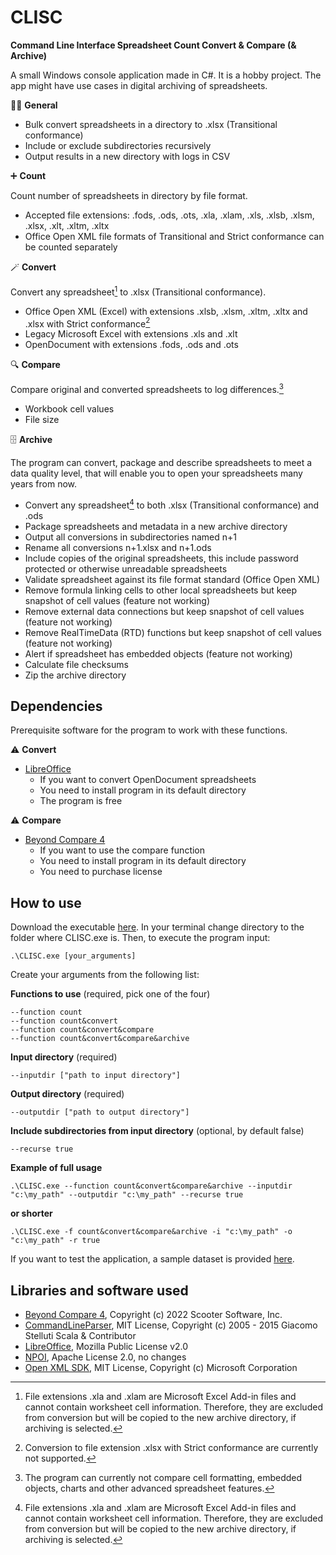 # CLISC
**Command Line Interface Spreadsheet Count Convert & Compare (& Archive)**

A small Windows console application made in C#. It is a hobby project. The app might have use cases in digital archiving of spreadsheets.

:rainbow_flag: **General**
* Bulk convert spreadsheets in a directory to .xlsx (Transitional conformance)
* Include or exclude subdirectories recursively
* Output results in a new directory with logs in CSV

:heavy_plus_sign: **Count**

Count number of spreadsheets in directory by file format. 
* Accepted file extensions: .fods, .ods, .ots, .xla, .xlam, .xls, .xlsb, .xlsm, .xlsx, .xlt, .xltm, .xltx
* Office Open XML file formats of Transitional and Strict conformance can be counted separately

:magic_wand: **Convert**

Convert any spreadsheet[^1] to .xlsx (Transitional conformance).
* Office Open XML (Excel) with extensions .xlsb, .xlsm, .xltm, .xltx and .xlsx with Strict conformance[^2]
* Legacy Microsoft Excel with extensions .xls and .xlt
* OpenDocument with extensions .fods, .ods and .ots

:mag: **Compare**

Compare original and converted spreadsheets to log differences.[^3]
* Workbook cell values
* File size

:file_cabinet: **Archive**

The program can convert, package and describe spreadsheets to meet a data quality level, that will enable you to open your spreadsheets many years from now. 
* Convert any spreadsheet[^1] to both .xlsx (Transitional conformance) and .ods
* Package spreadsheets and metadata in a new archive directory
* Output all conversions in subdirectories named n+1
* Rename all conversions n+1.xlsx and n+1.ods
* Include copies of the original spreadsheets, this include password protected or otherwise unreadable spreadsheets
* Validate spreadsheet against its file format standard (Office Open XML)
* Remove formula linking cells to other local spreadsheets but keep snapshot of cell values (feature not working)
* Remove external data connections but keep snapshot of cell values (feature not working)
* Remove RealTimeData (RTD) functions but keep snapshot of cell values (feature not working)
* Alert if spreadsheet has embedded objects (feature not working)
* Calculate file checksums
* Zip the archive directory

## Dependencies
Prerequisite software for the program to work with these functions.

:warning: **Convert**
* [LibreOffice](https://www.libreoffice.org/)
  - If you want to convert OpenDocument spreadsheets
  - You need to install program in its default directory
  - The program is free

:warning: **Compare**
* [Beyond Compare 4](https://www.scootersoftware.com/)
  - If you want to use the compare function
  - You need to install program in its default directory
  - You need to purchase license

## How to use
Download the executable [here](https://github.com/Asbjoedt/CLISC/releases). In your terminal change directory to the folder where CLISC.exe is. Then, to execute the program input:

```
.\CLISC.exe [your_arguments]
```

Create your arguments from the following list:

**Functions to use** (required, pick one of the four)
```
--function count
--function count&convert
--function count&convert&compare
--function count&convert&compare&archive
```
**Input directory** (required)
```
--inputdir ["path to input directory"]
```
**Output directory** (required)
```
--outputdir ["path to output directory"]
```
**Include subdirectories from input directory** (optional, by default false)
```
--recurse true
```
**Example of full usage**
```
.\CLISC.exe --function count&convert&compare&archive --inputdir "c:\my_path" --outputdir "c:\my_path" --recurse true
```
**or shorter**
```
.\CLISC.exe -f count&convert&compare&archive -i "c:\my_path" -o "c:\my_path" -r true
```

If you want to test the application, a sample dataset is provided [here](https://github.com/Asbjoedt/CLISC/tree/master/Test_Data).

## Libraries and software used
* [Beyond Compare 4](https://www.scootersoftware.com/index.php), Copyright (c) 2022 Scooter Software, Inc.
* [CommandLineParser](https://github.com/commandlineparser/commandline), MIT License, Copyright (c) 2005 - 2015 Giacomo Stelluti Scala & Contributor
* [LibreOffice](https://www.libreoffice.org/), Mozilla Public License v2.0
* [NPOI](https://github.com/nissl-lab/npoi), Apache License 2.0, no changes
* [Open XML SDK](https://github.com/OfficeDev/Open-XML-SDK), MIT License, Copyright (c) Microsoft Corporation

[^1]: File extensions .xla and .xlam are Microsoft Excel Add-in files and cannot contain worksheet cell information. Therefore, they are excluded from conversion but will be copied to the new archive directory, if archiving is selected.
[^2]: Conversion to file extension .xlsx with Strict conformance are currently not supported.
[^3]: The program can currently not compare cell formatting, embedded objects, charts and other advanced spreadsheet features.

